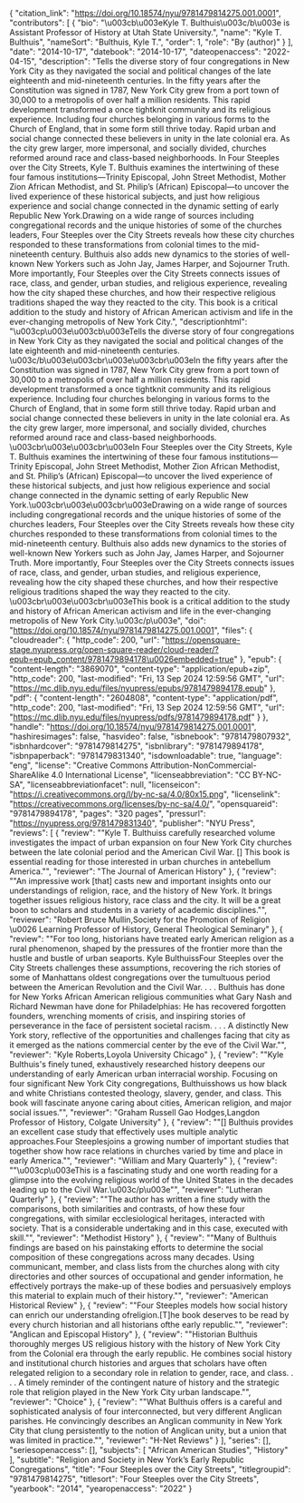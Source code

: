 {
   "citation_link": "https://doi.org/10.18574/nyu/9781479814275.001.0001",
   "contributors": [
     {
       "bio": "\u003cb\u003eKyle T. Bulthuis\u003c/b\u003e is Assistant Professor of History at Utah State University.",
       "name": "Kyle T. Bulthuis",
       "nameSort": "Bulthuis, Kyle T.",
       "order": 1,
       "role": "By (author)"
     }
   ],
   "date": "2014-10-17",
   "datebook": "2014-10-17",
   "dateopenaccess": "2022-04-15",
   "description": "Tells the diverse story of four congregations in New York City as they navigated the social and political changes of the late eighteenth and mid-nineteenth centuries. In the fifty years after the Constitution was signed in 1787, New York City grew from a port town of 30,000 to a metropolis of over half a million residents. This rapid development transformed a once tightknit community and its religious experience. Including four churches belonging in various forms to the Church of England, that in some form still thrive today. Rapid urban and social change connected these believers in unity in the late colonial era. As the city grew larger, more impersonal, and socially divided, churches reformed around race and class-based neighborhoods.    In Four Steeples over the City Streets, Kyle T. Bulthuis examines the intertwining of these four famous institutions—Trinity Episcopal, John Street Methodist, Mother Zion African Methodist, and St. Philip’s (African) Episcopal—to uncover the lived experience of these historical subjects, and just how religious experience and social change connected in the dynamic setting of early Republic New York.Drawing on a wide range of sources including congregational records and the unique histories of some of the churches leaders, Four Steeples over the City Streets reveals how these city churches responded to these transformations from colonial times to the mid-nineteenth century. Bulthuis also adds new dynamics to the stories of well-known New Yorkers such as John Jay, James Harper, and Sojourner Truth. More importantly, Four Steeples over the City Streets connects issues of race, class, and gender, urban studies, and religious experience, revealing how the city shaped these churches, and how their respective religious traditions shaped the way they reacted to the city. This book is a critical addition to the study and history of African American activism and life in the ever-changing metropolis of New York City.",
   "descriptionhtml": "\u003cp\u003e\u003cb\u003eTells the diverse story of four congregations in New York City as they navigated the social and political changes of the late eighteenth and mid-nineteenth centuries. \u003c/b\u003e\u003cbr\u003e\u003cbr\u003eIn the fifty years after the Constitution was signed in 1787, New York City grew from a port town of 30,000 to a metropolis of over half a million residents. This rapid development transformed a once tightknit community and its religious experience. Including four churches belonging in various forms to the Church of England, that in some form still thrive today. Rapid urban and social change connected these believers in unity in the late colonial era. As the city grew larger, more impersonal, and socially divided, churches reformed around race and class-based neighborhoods.    \u003cbr\u003e\u003cbr\u003eIn Four Steeples over the City Streets, Kyle T. Bulthuis examines the intertwining of these four famous institutions—Trinity Episcopal, John Street Methodist, Mother Zion African Methodist, and St. Philip’s (African) Episcopal—to uncover the lived experience of these historical subjects, and just how religious experience and social change connected in the dynamic setting of early Republic New York.\u003cbr\u003e\u003cbr\u003eDrawing on a wide range of sources including congregational records and the unique histories of some of the churches leaders, Four Steeples over the City Streets reveals how these city churches responded to these transformations from colonial times to the mid-nineteenth century. Bulthuis also adds new dynamics to the stories of well-known New Yorkers such as John Jay, James Harper, and Sojourner Truth. More importantly, Four Steeples over the City Streets connects issues of race, class, and gender, urban studies, and religious experience, revealing how the city shaped these churches, and how their respective religious traditions shaped the way they reacted to the city. \u003cbr\u003e\u003cbr\u003eThis book is a critical addition to the study and history of African American activism and life in the ever-changing metropolis of New York City.\u003c/p\u003e",
   "doi": "https://doi.org/10.18574/nyu/9781479814275.001.0001",
   "files": {
     "cloudreader": {
       "http_code": 200,
       "url": "https://opensquare-stage.nyupress.org/open-square-reader/cloud-reader/?epub=epub_content/9781479894178\u0026embedded=true"
     },
     "epub": {
       "content-length": "3869070",
       "content-type": "application/epub+zip",
       "http_code": 200,
       "last-modified": "Fri, 13 Sep 2024 12:59:56 GMT",
       "url": "https://mc.dlib.nyu.edu/files/nyupress/epubs/9781479894178.epub"
     },
     "pdf": {
       "content-length": "2604808",
       "content-type": "application/pdf",
       "http_code": 200,
       "last-modified": "Fri, 13 Sep 2024 12:59:56 GMT",
       "url": "https://mc.dlib.nyu.edu/files/nyupress/pdfs/9781479894178.pdf"
     }
   },
   "handle": "https://doi.org/10.18574/nyu/9781479814275.001.0001",
   "hashiresimages": false,
   "hasvideo": false,
   "isbnebook": "9781479807932",
   "isbnhardcover": "9781479814275",
   "isbnlibrary": "9781479894178",
   "isbnpaperback": "9781479831340",
   "isdownloadable": true,
   "language": "eng",
   "license": "Creative Commons Attribution-NonCommercial-ShareAlike 4.0 International License",
   "licenseabbreviation": "CC BY-NC-SA",
   "licenseabbreviationfacet": null,
   "licenseicon": "https://i.creativecommons.org/l/by-nc-sa/4.0/80x15.png",
   "licenselink": "https://creativecommons.org/licenses/by-nc-sa/4.0/",
   "opensquareid": "9781479894178",
   "pages": "320 pages",
   "pressurl": "https://nyupress.org/9781479831340",
   "publisher": "NYU Press",
   "reviews": [
     {
       "review": "\"Kyle T. Bulthuiss carefully researched volume investigates the impact of urban expansion on four New York City churches between the late colonial period and the American Civil War. [] This book is essential reading for those interested in urban churches in antebellum America.\"",
       "reviewer": "The Journal of American History"
     },
     {
       "review": "\"An impressive work [that] casts new and important insights onto our understandings of religion, race, and the history of New York. It brings together issues religious history, race class and the city. It will be a great boon to scholars and students in a variety of academic disciplines.\"",
       "reviewer": "Robert Bruce Mullin,Society for the Promotion of Religion \u0026 Learning Professor of History, General Theological Seminary"
     },
     {
       "review": "\"For too long, historians have treated early American religion as a rural phenomenon, shaped by the pressures of the frontier more than the hustle and bustle of urban seaports. Kyle BulthuissFour Steeples over the City Streets challenges these assumptions, recovering the rich stories of some of Manhattans oldest congregations over the tumultuous period between the American Revolution and the Civil War. . . . Bulthuis has done for New Yorks African American religious communities what Gary Nash and Richard Newman have done for Philadelphias: He has recovered forgotten founders, wrenching moments of crisis, and inspiring stories of perseverance in the face of persistent societal racism. . . . A distinctly New York story, reflective of the opportunities and challenges facing that city as it emerged as the nations commercial center by the eve of the Civil War.\"",
       "reviewer": "Kyle Roberts,Loyola University Chicago"
     },
     {
       "review": "\"Kyle Bulthuis's finely tuned, exhaustively researched history deepens our understanding of early American urban interracial worship. Focusing on four significant New York City congregations, Bulthuisshows us how black and white Christians contested theology, slavery, gender, and class. This book will fascinate anyone caring about cities, American religion, and major social issues.\"",
       "reviewer": "Graham Russell Gao Hodges,Langdon Professor of History, Colgate University"
     },
     {
       "review": "\"[] Bulthuis provides an excellent case study that effectively uses multiple analytic approaches.Four Steeplesjoins a growing number of important studies that together show how race relations in churches varied by time and place in early America.\"",
       "reviewer": "William and Mary Quarterly"
     },
     {
       "review": "\"\u003cp\u003eThis is a fascinating study and one worth reading for a glimpse into the evolving religious world of the United States in the decades leading up to the Civil War.\u003c/p\u003e\"",
       "reviewer": "Lutheran Quarterly"
     },
     {
       "review": "\"The author has written a fine study with the comparisons, both similarities and contrasts, of how these four congregations, with similar ecclesiological heritages, interacted with society. That is a considerable undertaking and in this case, executed with skill.\"",
       "reviewer": "Methodist History"
     },
     {
       "review": "\"Many of Bulthuis findings are based on his painstaking efforts to determine the social composition of these congregations across many decades. Using communicant, member, and class lists from the churches along with city directories and other sources of occupational and gender information, he effectively portrays the make-up of these bodies and persuasively employs this material to explain much of their history.\"",
       "reviewer": "American Historical Review"
     },
     {
       "review": "\"Four Steeples models how social history can enrich our understanding ofreligion.[T]he book deserves to be read by every church historian and all historians ofthe early republic.\"",
       "reviewer": "Anglican and Episcopal History"
     },
     {
       "review": "\"Historian Bulthuis thoroughly merges US religious history with the history of New York City from the Colonial era through the early republic. He combines social history and institutional church histories and argues that scholars have often relegated religion to a secondary role in relation to gender, race, and class. . . . A timely reminder of the contingent nature of history and the strategic role that religion played in the New York City urban landscape.\"",
       "reviewer": "Choice"
     },
     {
       "review": "\"What Bulthuis offers is a careful and sophisticated analysis of four interconnected, but very different Anglican parishes. He convincingly describes an Anglican community in New York City that clung persistently to the notion of Anglican unity, but a union that was limited in practice.\"",
       "reviewer": "H-Net Reviews"
     }
   ],
   "series": [],
   "seriesopenaccess": [],
   "subjects": [
     "African American Studies",
     "History"
   ],
   "subtitle": "Religion and Society in New York’s Early Republic Congregations",
   "title": "Four Steeples over the City Streets",
   "titlegroupid": "9781479814275",
   "titlesort": "Four Steeples over the City Streets",
   "yearbook": "2014",
   "yearopenaccess": "2022"
 }
